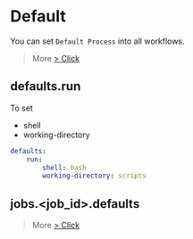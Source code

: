 # Default

You can set `Default Process` into all workflows.

> More [> Click](https://docs.github.com/en/actions/using-workflows/workflow-syntax-for-github-actions#defaults)

## defaults.run

To set
- shell
- working-directory

```yaml
defaults:
    run:
        shell: bash
        working-directory: scripts
```

## jobs.<job_id\>.defaults

> More [> Click](https://docs.github.com/en/actions/using-workflows/workflow-syntax-for-github-actions#jobsjob_iddefaults)